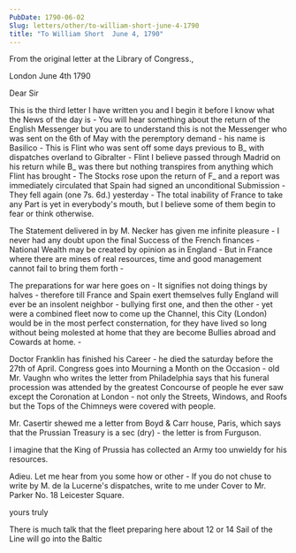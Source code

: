 ```yaml
---
PubDate: 1790-06-02
Slug: letters/other/to-william-short-june-4-1790
title: "To William Short  June 4, 1790"
---
```


   From the original letter at the Library of Congress.,

   London June 4th 1790
   
   Dear Sir

   This is the third letter I have written you and I begin it before I know
   what the News of the day is - You will hear something about the return of
   the English Messenger but you are to understand this is not the Messenger
   who was sent on the 6th of May with the peremptory demand - his name is
   Basilico - This is Flint who was sent off some days previous to B_ with
   dispatches overland to Gibralter - Flint I believe passed through Madrid
   on his return while B_ was there but nothing transpires from anything which
   Flint has brought - The Stocks rose upon the return of F_ and a report was
   immediately circulated that Spain had signed an unconditional Submission - 
   They fell again (one 7s. 6d.) yesterday - The total inability of France to
   take any Part is yet in everybody's mouth, but I believe some of them
   begin to fear or think otherwise.

   The Statement delivered in by M. Necker has given me infinite pleasure - I
   never had any doubt upon the final Success of the French finances -
   National Wealth may be created by opinion as in England - But in France
   where there are mines of real resources, time and good management cannot
   fail to bring them forth -

   The preparations for war here goes on - It signifies not doing things by
   halves - therefore till France and Spain exert themselves fully England
   will ever be an insolent neighbor - bullying first one, and then the other - 
   yet were a combined fleet now to come up the Channel, this City (London)
   would be in the most perfect consternation, for they have lived so long
   without being molested at home that they are become Bullies abroad and
   Cowards at home. -

   Doctor Franklin has finished his Career - he died the saturday before the
   27th of April. Congress goes into Mourning a Month on the Occasion - old
   Mr. Vaughn who writes the letter from Philadelphia says that his funeral
   procession was attended by the greatest Concourse of people he ever saw
   except the Coronation at London - not only the Streets, Windows, and Roofs
   but the Tops of the Chimneys were covered with people.

   Mr. Casertir shewed me a letter from Boyd & Carr house, Paris, which
   says that the Prussian Treasury is a sec (dry) - the letter is from
   Furguson. 
   
   I imagine that the King of Prussia has collected an Army too
   unwieldy for his resources.

   Adieu. Let me hear from you some how or other - If you do not chuse to
   write by M. de la Lucerne's dispatches, write to me under Cover to Mr.
   Parker No. 18 Leicester Square.

   yours truly

   There is much talk that the fleet preparing here about 12 or 14 Sail of
   the Line will go into the Baltic



